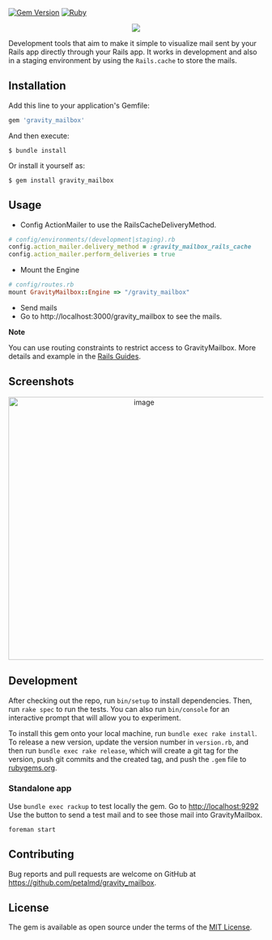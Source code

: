 [![Gem Version](https://badge.fury.io/rb/gravity_mailbox.svg)](https://badge.fury.io/rb/gravity_mailbox)
[![Ruby](https://github.com/petalmd/gravity_mailbox/actions/workflows/main.yml/badge.svg)](https://github.com/petalmd/gravity_mailbox/actions/workflows/main.yml)

<p align="center">
  <img src="https://user-images.githubusercontent.com/7858787/213794938-f55aef73-ce49-45b5-a388-d16f2435de15.png" />
</p>

Development tools that aim to make it simple to visualize mail sent by your Rails app directly through your Rails app.
It works in development and also in a staging environment by using the `Rails.cache` to store the mails.

## Installation

Add this line to your application's Gemfile:

```ruby
gem 'gravity_mailbox'
```

And then execute:

    $ bundle install

Or install it yourself as:

    $ gem install gravity_mailbox

## Usage

* Config ActionMailer to use the RailsCacheDeliveryMethod.

```ruby
# config/environments/(development|staging).rb
config.action_mailer.delivery_method = :gravity_mailbox_rails_cache
config.action_mailer.perform_deliveries = true
```

* Mount the Engine

```ruby
# config/routes.rb
mount GravityMailbox::Engine => "/gravity_mailbox"
```

* Send mails
* Go to http://localhost:3000/gravity_mailbox to see the mails.

**Note**

You can use routing constraints to restrict access to GravityMailbox. More details and example in the [Rails Guides](https://guides.rubyonrails.org/routing.html#advanced-constraints). 


## Screenshots

<p align="center">
    <img width="520" alt="image" src="https://user-images.githubusercontent.com/7858787/213796119-a22ac9da-3943-4cd0-95e6-2fb724de999a.png">
</p>

## Development

After checking out the repo, run `bin/setup` to install dependencies. Then, run `rake spec` to run the tests. You can also run `bin/console` for an interactive prompt that will allow you to experiment.

To install this gem onto your local machine, run `bundle exec rake install`. To release a new version, update the version number in `version.rb`, and then run `bundle exec rake release`, which will create a git tag for the version, push git commits and the created tag, and push the `.gem` file to [rubygems.org](https://rubygems.org).

### Standalone app

Use `bundle exec rackup` to test locally the gem. Go to [http://localhost:9292](http://localhost:9292)
Use the button to send a test mail and to see those mail into GravityMailbox.

```shell
foreman start
```

## Contributing

Bug reports and pull requests are welcome on GitHub at https://github.com/petalmd/gravity_mailbox.

## License

The gem is available as open source under the terms of the [MIT License](https://opensource.org/licenses/MIT).
